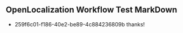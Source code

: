 ## OpenLocalization Workflow Test MarkDown
* 259f6c01-f186-40e2-be89-4c884236809b thanks!

<!--HONumber=Jul16_HO3-->


